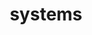 ---
title: systems
cascade:
    params:
        categories: systems
        layout: 'systems'
    target:
        kind: page
---